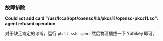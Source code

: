 ### 故障排除

**Could not add card "/usr/local/opt/opensc/lib/pkcs11/opensc-pkcs11.so": agent refused operation**

对于缺乏肯定的诊断，运行 `pkill ssh-agent` 然后物理插拔一下 Yubikey 即可。
